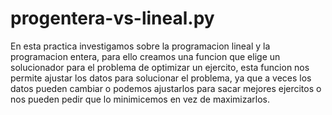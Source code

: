 # progentera-vs-lineal.py
En esta practica investigamos sobre la programacion lineal y la programacion entera, para ello creamos una funcion que elige un solucionador para el problema de optimizar un ejercito, 
esta funcion nos permite ajustar los datos para solucionar el problema, ya que a veces los datos pueden cambiar o podemos ajustarlos para sacar mejores ejercitos o nos pueden pedir 
que lo minimicemos en vez de maximizarlos.
